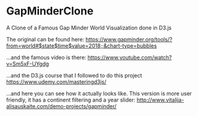 # GapMinderClone
A Clone of a Famous Gap Minder World Visualization done in D3.js

The original can be found here: 
https://www.gapminder.org/tools/?from=world#$state$time$value=2018;;&chart-type=bubbles

...and the famous video is there:
https://www.youtube.com/watch?v=Sm5xF-UYgdg

...and the D3.js course that I followed to do this project
https://www.udemy.com/masteringd3js/

...and here you can see how it actually looks like. This version is more user friendly, it has a continent filtering and a year slider: http://www.vitalija-alisauskaite.com/demo-projects/gapminder/
